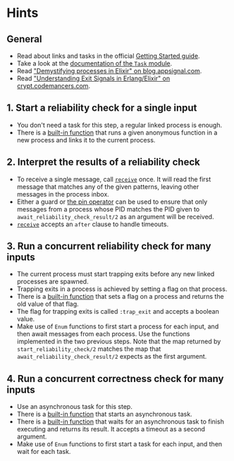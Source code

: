 # Hints

## General

- Read about links and tasks in the official [Getting Started guide][getting-started-links].
- Take a look at the [documentation of the `Task` module][task].
- Read ["Demystifying processes in Elixir" on blog.appsignal.com][appsignal-processes].
- Read ["Understanding Exit Signals in Erlang/Elixir" on crypt.codemancers.com][codemancers-exit-signals].

## 1. Start a reliability check for a single input

- You don't need a task for this step, a regular linked process is enough.
- There is a [built-in function][spawn-link] that runs a given anonymous function in a new process and links it to the current process.

## 2. Interpret the results of a reliability check

- To receive a single message, call [`receive`][receive] once. It will read the first message that matches any of the given patterns, leaving other messages in the process inbox.
- Either a guard or [the pin operator][pin-operator] can be used to ensure that only messages from a process whose PID matches the PID given to `await_reliability_check_result/2` as an argument will be received.
- [`receive`][receive] accepts an `after` clause to handle timeouts.

## 3. Run a concurrent reliability check for many inputs

- The current process must start trapping exits before any new linked processes are spawned.
- Trapping exits in a process is achieved by setting a flag on that process.
- There is a [built-in function][process-flag] that sets a flag on a process and returns the old value of that flag.
- The flag for trapping exits is called `:trap_exit` and accepts a boolean value.
- Make use of `Enum` functions to first start a process for each input, and then await messages from each process. Use the functions implemented in the two previous steps. Note that the map returned by `start_reliability_check/2` matches the map that `await_reliability_check_result/2` expects as the first argument.

## 4. Run a concurrent correctness check for many inputs

- Use an asynchronous task for this step.
- There is a [built-in function][task-async] that starts an asynchronous task.
- There is a [built-in function][task-await] that waits for an asynchronous task to finish executing and returns its result. It accepts a timeout as a second argument.
- Make use of `Enum` functions to first start a task for each input, and then wait for each task.

[spawn-link]: https://hexdocs.pm/elixir/Kernel.html#spawn_link/1
[pin-operator]: https://hexdocs.pm/elixir/Kernel.SpecialForms.html#%5E/1
[receive]: https://hexdocs.pm/elixir/Kernel.SpecialForms.html#receive/1
[process-flag]: https://hexdocs.pm/elixir/Process.html#flag/2
[task-async]: https://hexdocs.pm/elixir/Task.html#async/1
[task-await]: https://hexdocs.pm/elixir/Task.html#await/2
[task]: https://hexdocs.pm/elixir/Task.html
[appsignal-processes]: https://blog.appsignal.com/2017/05/18/elixir-alchemy-demystifying-processes-in-elixir.html
[getting-started-links]: https://hexdocs.pm/elixir/processes.html#links
[codemancers-exit-signals]: https://crypt.codemancers.com/posts/2016-01-24-understanding-exit-signals-in-erlang-slash-elixir/